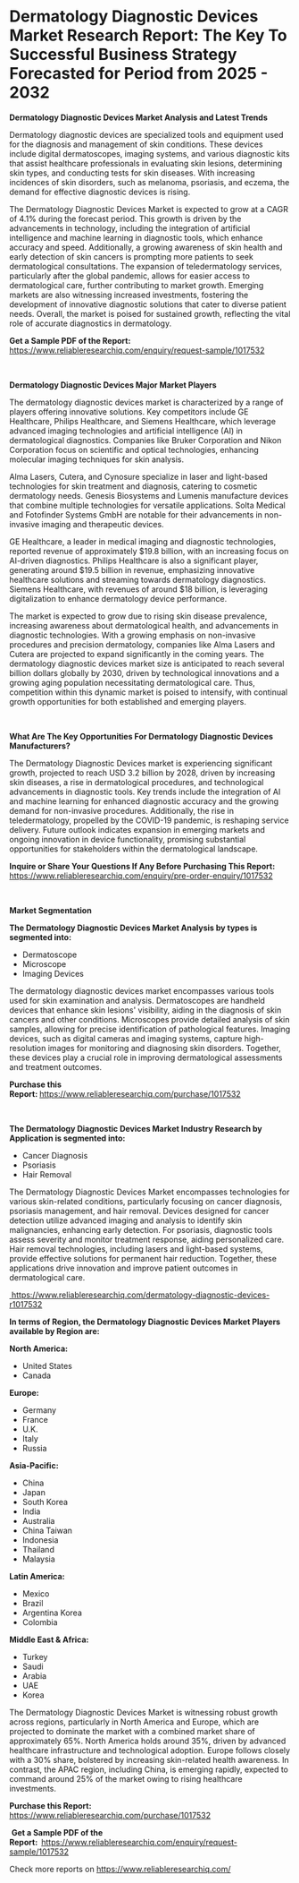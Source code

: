 <p><h1>Dermatology Diagnostic Devices Market Research Report: The Key To Successful Business Strategy Forecasted for Period from 2025 - 2032</h1></p><p><strong>Dermatology Diagnostic Devices Market Analysis and Latest Trends</strong></p>
<p><p>Dermatology diagnostic devices are specialized tools and equipment used for the diagnosis and management of skin conditions. These devices include digital dermatoscopes, imaging systems, and various diagnostic kits that assist healthcare professionals in evaluating skin lesions, determining skin types, and conducting tests for skin diseases. With increasing incidences of skin disorders, such as melanoma, psoriasis, and eczema, the demand for effective diagnostic devices is rising.</p><p>The Dermatology Diagnostic Devices Market is expected to grow at a CAGR of 4.1% during the forecast period. This growth is driven by the advancements in technology, including the integration of artificial intelligence and machine learning in diagnostic tools, which enhance accuracy and speed. Additionally, a growing awareness of skin health and early detection of skin cancers is prompting more patients to seek dermatological consultations. The expansion of teledermatology services, particularly after the global pandemic, allows for easier access to dermatological care, further contributing to market growth. Emerging markets are also witnessing increased investments, fostering the development of innovative diagnostic solutions that cater to diverse patient needs. Overall, the market is poised for sustained growth, reflecting the vital role of accurate diagnostics in dermatology.</p></p>
<p><strong>Get a Sample PDF of the Report:&nbsp;</strong> <a href="https://www.reliableresearchiq.com/enquiry/request-sample/1017532?utm_campaign=3529&utm_medium=2&utm_source=Github&utm_content=ia&utm_term=21032025&utm_id=dermatology-diagnostic-devices">https://www.reliableresearchiq.com/enquiry/request-sample/1017532</a></p>
<p>&nbsp;</p>
<p><strong>Dermatology Diagnostic Devices Major Market Players</strong></p>
<p><p>The dermatology diagnostic devices market is characterized by a range of players offering innovative solutions. Key competitors include GE Healthcare, Philips Healthcare, and Siemens Healthcare, which leverage advanced imaging technologies and artificial intelligence (AI) in dermatological diagnostics. Companies like Bruker Corporation and Nikon Corporation focus on scientific and optical technologies, enhancing molecular imaging techniques for skin analysis.</p><p>Alma Lasers, Cutera, and Cynosure specialize in laser and light-based technologies for skin treatment and diagnosis, catering to cosmetic dermatology needs. Genesis Biosystems and Lumenis manufacture devices that combine multiple technologies for versatile applications. Solta Medical and Fotofinder Systems GmbH are notable for their advancements in non-invasive imaging and therapeutic devices.</p><p>GE Healthcare, a leader in medical imaging and diagnostic technologies, reported revenue of approximately $19.8 billion, with an increasing focus on AI-driven diagnostics. Philips Healthcare is also a significant player, generating around $19.5 billion in revenue, emphasizing innovative healthcare solutions and streaming towards dermatology diagnostics. Siemens Healthcare, with revenues of around $18 billion, is leveraging digitalization to enhance dermatology device performance.</p><p>The market is expected to grow due to rising skin disease prevalence, increasing awareness about dermatological health, and advancements in diagnostic technologies. With a growing emphasis on non-invasive procedures and precision dermatology, companies like Alma Lasers and Cutera are projected to expand significantly in the coming years. The dermatology diagnostic devices market size is anticipated to reach several billion dollars globally by 2030, driven by technological innovations and a growing aging population necessitating dermatological care. Thus, competition within this dynamic market is poised to intensify, with continual growth opportunities for both established and emerging players.</p></p>
<p>&nbsp;</p>
<p><strong>What Are The Key Opportunities For Dermatology Diagnostic Devices Manufacturers?</strong></p>
<p><p>The Dermatology Diagnostic Devices market is experiencing significant growth, projected to reach USD 3.2 billion by 2028, driven by increasing skin diseases, a rise in dermatological procedures, and technological advancements in diagnostic tools. Key trends include the integration of AI and machine learning for enhanced diagnostic accuracy and the growing demand for non-invasive procedures. Additionally, the rise in teledermatology, propelled by the COVID-19 pandemic, is reshaping service delivery. Future outlook indicates expansion in emerging markets and ongoing innovation in device functionality, promising substantial opportunities for stakeholders within the dermatological landscape.</p></p>
<p><strong>Inquire or Share Your Questions If Any Before Purchasing This Report:</strong> <a href="https://www.reliableresearchiq.com/enquiry/pre-order-enquiry/1017532?utm_campaign=3529&utm_medium=2&utm_source=Github&utm_content=ia&utm_term=21032025&utm_id=dermatology-diagnostic-devices">https://www.reliableresearchiq.com/enquiry/pre-order-enquiry/1017532</a></p>
<p>&nbsp;</p>
<p><strong>Market Segmentation</strong></p>
<p><strong>The Dermatology Diagnostic Devices Market Analysis by types is segmented into:</strong></p>
<p><ul><li>Dermatoscope</li><li>Microscope</li><li>Imaging Devices</li></ul></p>
<p><p>The dermatology diagnostic devices market encompasses various tools used for skin examination and analysis. Dermatoscopes are handheld devices that enhance skin lesions' visibility, aiding in the diagnosis of skin cancers and other conditions. Microscopes provide detailed analysis of skin samples, allowing for precise identification of pathological features. Imaging devices, such as digital cameras and imaging systems, capture high-resolution images for monitoring and diagnosing skin disorders. Together, these devices play a crucial role in improving dermatological assessments and treatment outcomes.</p></p>
<p><strong>Purchase this Report:&nbsp;</strong><a href="https://www.reliableresearchiq.com/purchase/1017532?utm_campaign=3529&utm_medium=2&utm_source=Github&utm_content=ia&utm_term=21032025&utm_id=dermatology-diagnostic-devices">https://www.reliableresearchiq.com/purchase/1017532</a></p>
<p>&nbsp;</p>
<p><strong>The Dermatology Diagnostic Devices Market Industry Research by Application is segmented into:</strong></p>
<p><ul><li>Cancer Diagnosis</li><li>Psoriasis</li><li>Hair Removal</li></ul></p>
<p><p>The Dermatology Diagnostic Devices Market encompasses technologies for various skin-related conditions, particularly focusing on cancer diagnosis, psoriasis management, and hair removal. Devices designed for cancer detection utilize advanced imaging and analysis to identify skin malignancies, enhancing early detection. For psoriasis, diagnostic tools assess severity and monitor treatment response, aiding personalized care. Hair removal technologies, including lasers and light-based systems, provide effective solutions for permanent hair reduction. Together, these applications drive innovation and improve patient outcomes in dermatological care.</p></p>
<p><a href="https://www.reliableresearchiq.com/dermatology-diagnostic-devices-r1017532?utm_campaign=3529&utm_medium=2&utm_source=Github&utm_content=ia&utm_term=21032025&utm_id=dermatology-diagnostic-devices">&nbsp;https://www.reliableresearchiq.com/dermatology-diagnostic-devices-r1017532</a></p>
<p><strong>In terms of Region, the Dermatology Diagnostic Devices Market Players available by Region are:</strong></p>
<p>
    <p> <strong> North America: </strong>
        <ul>
            <li>United States</li>
            <li>Canada</li>
        </ul>
        </p> 
    <p> <strong> Europe: </strong>
        <ul>
            <li>Germany</li>
            <li>France</li>
            <li>U.K.</li>
            <li>Italy</li>
            <li>Russia</li>
        </ul>
        </p> 
    <p> <strong> Asia-Pacific: </strong>
        <ul>
            <li>China</li>
            <li>Japan</li>
            <li>South Korea</li>
            <li>India</li>
            <li>Australia</li>
            <li>China Taiwan</li>
            <li>Indonesia</li>
            <li>Thailand</li>
            <li>Malaysia</li>
        </ul>
        </p> 
    <p> <strong> Latin America: </strong>
        <ul>
            <li>Mexico</li>
            <li>Brazil</li>
            <li>Argentina Korea</li>
            <li>Colombia</li>
        </ul>
        </p> 
    <p> <strong> Middle East & Africa: </strong>
        <ul>
            <li>Turkey</li>
            <li>Saudi</li>
            <li>Arabia</li>
            <li>UAE</li>
            <li>Korea</li>
        </ul>
    </p>
    </p>
<p><p>The Dermatology Diagnostic Devices Market is witnessing robust growth across regions, particularly in North America and Europe, which are projected to dominate the market with a combined market share of approximately 65%. North America holds around 35%, driven by advanced healthcare infrastructure and technological adoption. Europe follows closely with a 30% share, bolstered by increasing skin-related health awareness. In contrast, the APAC region, including China, is emerging rapidly, expected to command around 25% of the market owing to rising healthcare investments.</p></p>
<p><strong>Purchase this Report: </strong><a href="https://www.reliableresearchiq.com/purchase/1017532?utm_campaign=3529&utm_medium=2&utm_source=Github&utm_content=ia&utm_term=21032025&utm_id=dermatology-diagnostic-devices">https://www.reliableresearchiq.com/purchase/1017532</a></p>
<p>&nbsp;<strong>Get a Sample PDF of the Report:&nbsp;&nbsp;</strong><a href="https://www.reliableresearchiq.com/enquiry/request-sample/1017532?utm_campaign=3529&utm_medium=2&utm_source=Github&utm_content=ia&utm_term=21032025&utm_id=dermatology-diagnostic-devices">https://www.reliableresearchiq.com/enquiry/request-sample/1017532</a></p>
<p><strong></strong></p>
<p>Check more reports on <a href="https://www.reliableresearchiq.com/?utm_campaign=3529&utm_medium=2&utm_source=Github&utm_content=ia&utm_term=21032025&utm_id=dermatology-diagnostic-devices">https://www.reliableresearchiq.com/</a></p>